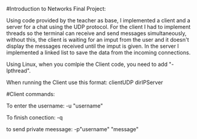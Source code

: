 #Introduction to Networks Final Project:

Using code provided by the teacher as base, I implemented a client and a server for a chat using the UDP protocol.
For the client I had to implement threads so the terminal can receive and send messages simultaneously, without this, the client is waiting for an imput from the user and it doesn't display the messages received until the imput is given.
In the server I implemented a linked list to save the data from the incoming connections.

Using Linux, when you comlpie the Client code, you need to add "-lpthread".

When running the Client use this format: clientUDP dirIPServer

#Client commands:

To enter the username: -u "username"

To finish conection: -q

to send private meessage: -p"username" "message"
